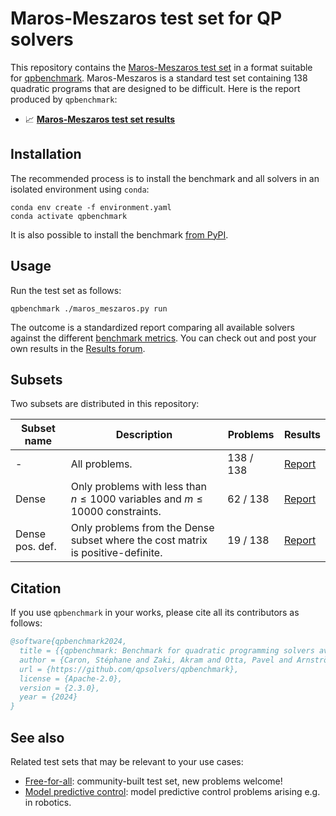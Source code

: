 # Maros-Meszaros test set for QP solvers

This repository contains the [Maros-Meszaros test set](https://www.cuter.rl.ac.uk/Problems/marmes.html) in a format suitable for [qpbenchmark](https://github.com/qpsolvers/qpbenchmark). Maros-Meszaros is a standard test set containing 138 quadratic programs that are designed to be difficult. Here is the report produced by `qpbenchmark`:

- 📈 <a href="results/maros_meszaros.md"><strong>Maros-Meszaros test set results</strong></a>

## Installation

The recommended process is to install the benchmark and all solvers in an isolated environment using ``conda``:

```console
conda env create -f environment.yaml
conda activate qpbenchmark
```

It is also possible to install the benchmark [from PyPI](https://github.com/qpsolvers/qpbenchmark#installation).

## Usage

Run the test set as follows:

```
qpbenchmark ./maros_meszaros.py run
```

The outcome is a standardized report comparing all available solvers against the different [benchmark metrics](https://github.com/qpsolvers/qpbenchmark#metrics). You can check out and post your own results in the [Results forum](https://github.com/qpsolvers/maros_meszaros_qpbenchmark/discussions/categories/results).

## Subsets

Two subsets are distributed in this repository:

| Subset name | Description | Problems | Results |
|-------------|-------------|----------|---------|
| - | All problems. | 138 / 138 | [Report](https://github.com/qpsolvers/maros_meszaros_qpbenchmark/blob/main/results/maros_meszaros.md) |
| Dense | Only problems with less than $n \leq 1000$ variables and $m \leq 10000$ constraints. | 62 / 138 | [Report](https://github.com/qpsolvers/maros_meszaros_qpbenchmark/blob/main/results/maros_meszaros_dense.md) |
| Dense pos. def. | Only problems from the Dense subset where the cost matrix is positive-definite. | 19 / 138 | [Report](https://github.com/qpsolvers/maros_meszaros_qpbenchmark/blob/main/results/maros_meszaros_dense_posdef.md) |

## Citation

If you use `qpbenchmark` in your works, please cite all its contributors as follows:

```bibtex
@software{qpbenchmark2024,
  title = {{qpbenchmark: Benchmark for quadratic programming solvers available in Python}},
  author = {Caron, Stéphane and Zaki, Akram and Otta, Pavel and Arnström, Daniel and Carpentier, Justin and Yang, Fengyu and Leziart, Pierre-Alexandre},
  url = {https://github.com/qpsolvers/qpbenchmark},
  license = {Apache-2.0},
  version = {2.3.0},
  year = {2024}
}
```

## See also

Related test sets that may be relevant to your use cases:

- [Free-for-all](https://github.com/qpsolvers/free_for_all_qpbenchmark): community-built test set, new problems welcome!
- [Model predictive control](https://github.com/qpsolvers/mpc_qpbenchmark): model predictive control problems arising e.g. in robotics.
